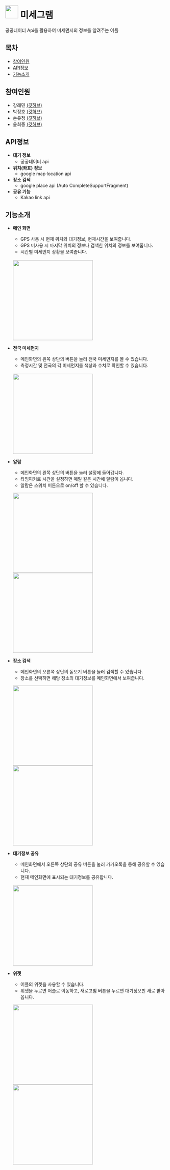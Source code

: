 # <img src=logo2.png width=40> 미세그램
공공데이터 Api를 활용하여 미세먼지의 정보를 알려주는 어플

## 목차
- [참여인원](#참여인원)
- [API정보](#API정보)
- [기능소개](#기능소개)

## 참여인원

- 강래민 [(깃허브)](https://github.com/kangraemin)
- 박정호 [(깃허브)](https://github.com/Jpumpkin93)
- 손유정 [(깃허브)](https://github.com/handnew04)
- 윤희중 [(깃허브)](https://github.com/HuijungYoon)

## API정보
- **대기 정보**
  - 공공데이터 api
- **위치(좌표) 정보**
  - google map·location api
- **장소 검색**
  - google place api (Auto CompleteSupportFragment)
- **공유 기능**
  - Kakao link api
 
## 기능소개

- **메인 화면**
  - GPS 사용 시 현재 위치와 대기정보, 현재시간을 보여줍니다.<br>
  - GPS 미사용 시 마지막 위치의 정보나 검색한 위치의 정보를 보여줍니다.<br>
  - 시간별 미세먼지 상황을 보여줍니다.
  <br>
  <img src=images/main.jpg width=250>

- **전국 미세먼지**
  - 메인화면의 왼쪽 상단의 버튼을 눌러 전국 미세먼지를 볼 수 있습니다.<br>
  - 측정시간 및 전국의 각 미세먼지를 색상과 수치로 확인할 수 있습니다.
  <br>
  <img src=images/map.jpg width=250>

- **알람**
  - 메인화면의 왼쪽 상단의 버튼을 눌러 설정에 들어갑니다.<br>
  - 타임피커로 시간을 설정하면 매일 같은 시간에 알람이 옵니다.<br>
  - 알람은 스위치 버튼으로 on/off 할 수 있습니다.
  
  <img src=images/timepicker.jpg width=250> <img src= images/alarm.jpg width=250>
  
- **장소 검색**  
  - 메인화면의 오른쪽 상단의 돋보기 버튼을 눌러 검색할 수 있습니다.<br>
  - 장소를 선택하면 해당 장소의 대기정보를 메인화면에서 보여줍니다.
  
  <img src=images/search.jpg width=250> <img src=images/searchdone.jpg width=250>
  
- **대기정보 공유**
  - 메인화면에서 오른쪽 상단의 공유 버튼을 눌러 카카오톡을 통해 공유할 수 있습니다.<br>
  - 현재 메인화면에 표시되는 대기정보를 공유합니다.
  <br>
  <img src=images/share.jpg width=250>
  
- **위젯**
  - 어플의 위젯을 사용할 수 있습니다.<br>
  - 위젯을 누르면 어플로 이동하고, 새로고침 버튼을 누르면 대기정보만 새로 받아옵니다.
  
  <img src=images/widget1.jpg width=250> <img src=images/widget2.jpg width=250>
